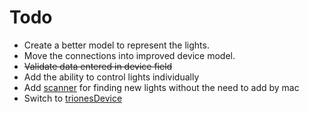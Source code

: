 # Todo

- Create a better model to represent the lights.
- Move the connections into improved device model.
- ~~Validate data entered in device field~~
- Add the ability to control lights individually
- Add [scanner](https://doc.qt.io/qtforpython-6/examples/example_bluetooth_btscanner.html) for finding new lights without the need to add by mac
- Switch to [trionesDevice](https://pypi.org/project/trionesDevice/)
